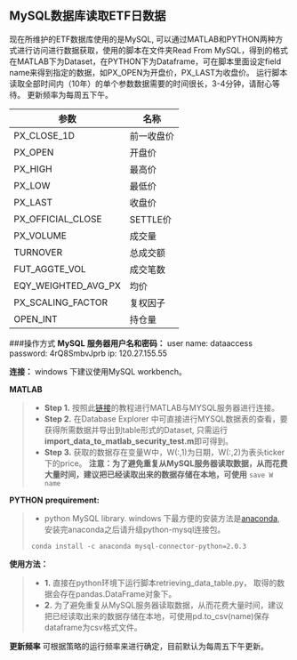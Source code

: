 **MySQL数据库读取ETF日数据**
---
现在所维护的ETF数据库使用的是MySQL, 可以通过MATLAB和PYTHON两种方式进行访问进行数据获取，使用的脚本在文件夹Read From MySQL，得到的格式在MATLAB下为Dataset，在PYTHON下为Dataframe，可在脚本里面设定field name来得到指定的数据，如PX_OPEN为开盘价，PX_LAST为收盘价。
运行脚本读取全部时间内（10年）的单个参数数据需要的时间很长，3-4分钟，请耐心等待。
更新频率为每周五下午。

参数 | 名称
---  |  ---
PX_CLOSE_1D  | 前一收盘价
PX_OPEN | 开盘价
PX_HIGH | 最高价
PX_LOW | 最低价
PX_LAST | 收盘价
PX_OFFICIAL_CLOSE | SETTLE价
PX_VOLUME | 成交量
TURNOVER | 总成交额
FUT_AGGTE_VOL | 成交笔数
EQY_WEIGHTED_AVG_PX | 均价
PX_SCALING_FACTOR | 复权因子
OPEN_INT | 持仓量

###操作方式
**MySQL**
**服务器用户名和密码：**
user name: dataaccess
password: 4rQ8SmbvJprb
ip: 120.27.155.55

**连接：**
windows 下建议使用MySQL workbench。

**MATLAB**
> - **Step 1.** 按照此[链接][1]的教程进行MATLAB与MYSQL服务器进行连接。
> - **Step 2.** 在Database Explorer 中可直接进行MYSQL数据表的查看，要获得所需数据并导出到table形式的Dataset, 只需运行**import_data_to_matlab_security_test.m**即可得到。
> - **Step 3.** 获取的数据存在变量W中，W(:,1)为日期，W(:,2)为表头ticker下的price。
> **注意：为了避免重复从MySQL服务器读取数据，从而花费大量时间，建议把已经读取出来的数据存储在本地，可使用**
> ```save W name```

 
**PYTHON**
__prequirement:__
> - python MySQL library. windows 下最方便的安装方法是[anaconda][2], 安装完anaconda之后请升级python-mysql连接包。
> ```
> conda install -c anaconda mysql-connector-python=2.0.3
> ```

__使用方法：__
> - **1.** 直接在python环境下运行脚本retrieving_data_table.py， 取得的数据会存在pandas.DataFrame对象下。
> - **2.** 为了避免重复从MySQL服务器读取数据，从而花费大量时间，建议把已经读取出来的数据存储在本地，可使用pd.to_csv(name)保存dataframe为csv格式文件。


**更新频率**
可根据策略的运行频率来进行确定，目前默认为每周五下午更新。


[1]: http://www.mathworks.com/help/database/ug/mysql-jdbc-windows.html
[2]: http://repo.continuum.io/archive/Anaconda2-4.1.1-Windows-x86_64.exe
